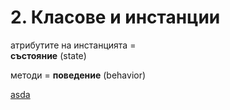 # 2. Класове и инстанции

атрибутите на инстанцията =  
**състояние** (state)

методи = **поведение** (behavior)

[asda](asdasd)
